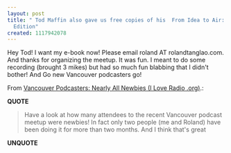 ```yaml
---
layout: post
title: " Tod Maffin also gave us free copies of his  From Idea to Air: The Podcaster&rsquo;s
  Edition"
created: 1117942078
---
```

<p>Hey Tod! I want my e-book now! Please email roland AT rolandtanglao.com. And thanks for organizing the meetup. It was fun. I meant to do some recording (brought 3 mikes) but had so much fun blabbing that I didn't bother! And Go new Vancouver podcasters go!</p>
<p>From <a href="http://radio.blogware.com/blog/_archives/2005/6/4/909972.html#comments">Vancouver Podcasters: Nearly All Newbies (I Love Radio .org)</a>.:</p>
<p><b>QUOTE</b></p><blockquote><p>Have a look at how many attendees to the recent Vancouver podcast meetup were newbies! In fact only two people (me and Roland) have been doing it for more than two months. And I think that's great</p></blockquote><p><b>UNQUOTE</b></p>



